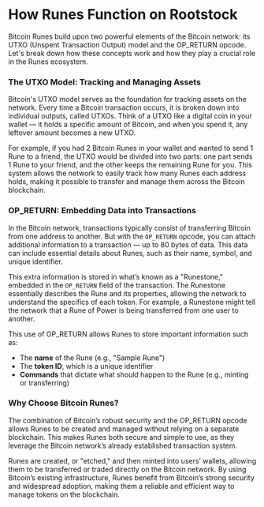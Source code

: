 # How Runes Function on Rootstock

Bitcoin Runes build upon two powerful elements of the Bitcoin network: its UTXO (Unspent Transaction Output) model and the OP_RETURN opcode. Let's break down how these concepts work and how they play a crucial role in the Runes ecosystem.

### The UTXO Model: Tracking and Managing Assets

Bitcoin's UTXO model serves as the foundation for tracking assets on the network. Every time a Bitcoin transaction occurs, it is broken down into individual outputs, called UTXOs. Think of a UTXO like a digital coin in your wallet — it holds a specific amount of Bitcoin, and when you spend it, any leftover amount becomes a new UTXO. 

For example, if you had 2 Bitcoin Runes in your wallet and wanted to send 1 Rune to a friend, the UTXO would be divided into two parts: one part sends 1 Rune to your friend, and the other keeps the remaining Rune for you. This system allows the network to easily track how many Runes each address holds, making it possible to transfer and manage them across the Bitcoin blockchain.

### OP_RETURN: Embedding Data into Transactions

In the Bitcoin network, transactions typically consist of transferring Bitcoin from one address to another. But with the `OP_RETURN` opcode, you can attach additional information to a transaction — up to 80 bytes of data. This data can include essential details about Runes, such as their name, symbol, and unique identifier. 

This extra information is stored in what’s known as a "Runestone," embedded in the `OP_RETURN` field of the transaction. The Runestone essentially describes the Rune and its properties, allowing the network to understand the specifics of each token. For example, a Runestone might tell the network that a Rune of Power is being transferred from one user to another.

This use of OP_RETURN allows Runes to store important information such as:
- The **name** of the Rune (e.g., "Sample Rune")
- The **token ID**, which is a unique identifier
- **Commands** that dictate what should happen to the Rune (e.g., minting or transferring)

### Why Choose Bitcoin Runes?

The combination of Bitcoin’s robust security and the OP_RETURN opcode allows Runes to be created and managed without relying on a separate blockchain. This makes Runes both secure and simple to use, as they leverage the Bitcoin network’s already established transaction system.

Runes are created, or "etched," and then minted into users’ wallets, allowing them to be transferred or traded directly on the Bitcoin network. By using Bitcoin’s existing infrastructure, Runes benefit from Bitcoin’s strong security and widespread adoption, making them a reliable and efficient way to manage tokens on the blockchain.